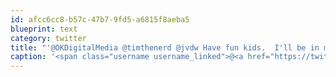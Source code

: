 ```yaml
---
id: afcc6cc8-b57c-47b7-9fd5-a6815f8aeba5
blueprint: text
category: twitter
title: "'@OKDigitalMedia @timthenerd @jvdw Have fun kids.  I'll be in meeting land.  Lets say 12:30 next week?"
caption: '<span class="username username_linked">@<a href="https://twitter.com/OKDigitalMedia" title="John Thiessen">OKDigitalMedia</a></span> @timthenerd <span class="username username_linked">@<a href="https://twitter.com/jvdw" title="John van der Woude">jvdw</a></span> Have fun kids.  I''ll be in meeting land.  Lets say 12:30 next week?'
---
```

